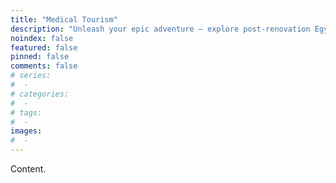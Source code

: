 ```yaml
---
title: "Medical Tourism"
description: "Unleash your epic adventure – explore post-renovation Egypt with unforgettable tours you’ll brag about forever!"
noindex: false
featured: false
pinned: false
comments: false
# series:
#  - 
# categories:
#  - 
# tags:
#  - 
images:
#  - 
---
```


Content.
